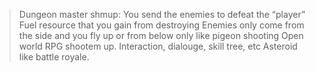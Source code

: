 > Dungeon master shmup: You send the enemies to defeat the “player”
> Fuel resource that you gain from destroying 
> Enemies only come from the side and you fly up or from below only like pigeon shooting
> Open world RPG shootem up. Interaction, dialouge, skill tree, etc
> Asteroid like battle royale. 
